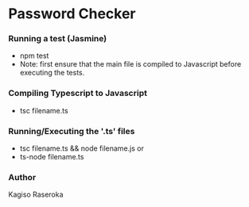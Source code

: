 # Password Checker

### Running a test (Jasmine)
- npm test
- Note: 
    first ensure that the main file is compiled to Javascript before executing the tests.

### Compiling Typescript to Javascript
- tsc filename.ts

### Running/Executing the '.ts' files
- tsc filename.ts && node filename.js  or
- ts-node filename.ts

### Author
Kagiso Raseroka